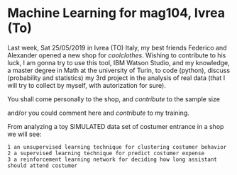 # Machine Learning for mag104, Ivrea (To)


Last week, Sat 25/05/2019 in Ivrea (TO) Italy, my best friends Federico and Alexander opened a new shop for $cool clothes$. Wishing to contribute to his luck, I am gonna try to use this tool, IBM Watson Studio, and my knowledge, a master degree in Math at the university of Turin, to code (python), discuss (probability and statistics) my 3rd project in the analysis of real data (that I will try to collect by myself, with autorization for sure).

You shall come personally to the shop, and $contribute$ to the sample size

and/or you could comment here and $contribute$ to my training.

From analyzing a toy SIMULATED data set of costumer entrance in a shop we will see:

    1 an unsupervised learning technique for clustering costumer behavior
    2 a supervised learning technique for predict costumer expense
    3 a reinforcement learning network for deciding how long assistant should attend costumer

